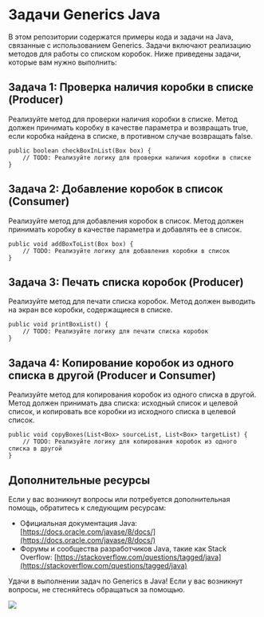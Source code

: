 # Задачи Generics Java 
 
В этом репозитории содержатся примеры кода и задачи на Java, связанные с использованием Generics. Задачи включают реализацию методов для работы со списком коробок. Ниже приведены задачи, которые вам нужно выполнить: 
 
## Задача 1: Проверка наличия коробки в списке (Producer) 
Реализуйте метод для проверки наличия коробки в списке. Метод должен принимать коробку в качестве параметра и возвращать true, если коробка найдена в списке, в противном случае возвращать false.
```
public boolean checkBoxInList(Box box) {
    // TODO: Реализуйте логику для проверки наличия коробки в списке
}
```
## Задача 2: Добавление коробок в список (Consumer) 
Реализуйте метод для добавления коробок в список. Метод должен принимать коробку в качестве параметра и добавлять ее в список.
```
public void addBoxToList(Box box) {
    // TODO: Реализуйте логику для добавления коробки в список
}
```
## Задача 3: Печать списка коробок (Producer) 
Реализуйте метод для печати списка коробок. Метод должен выводить на экран все коробки, содержащиеся в списке.
```
public void printBoxList() {
    // TODO: Реализуйте логику для печати списка коробок
}
```
## Задача 4: Копирование коробок из одного списка в другой (Producer и Consumer) 
Реализуйте метод для копирования коробок из одного списка в другой. Метод должен принимать два списка: исходный список и целевой список, и копировать все коробки из исходного списка в целевой список.
```
public void copyBoxes(List<Box> sourceList, List<Box> targetList) {
    // TODO: Реализуйте логику для копирования коробок из одного списка в другой
}
```
## Дополнительные ресурсы 
Если у вас возникнут вопросы или потребуется дополнительная помощь, обратитесь к следующим ресурсам: 
- Официальная документация Java: [https://docs.oracle.com/javase/8/docs/](https://docs.oracle.com/javase/8/docs/) 
- Форумы и сообщества разработчиков Java, такие как Stack Overflow: [https://stackoverflow.com/questions/tagged/java](https://stackoverflow.com/questions/tagged/java) 
 
Удачи в выполнении задач по Generics в Java! Если у вас возникнут вопросы, не стесняйтесь обращаться за помощью.

  ![](../../../materials/core-2-generics.png)